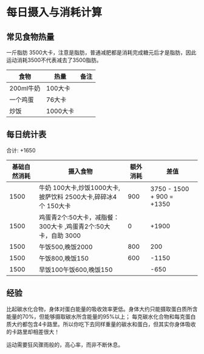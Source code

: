 # 每日摄入与消耗计算


## 常见食物热量

一斤脂肪 3500大卡，注意是脂肪，普通减肥都是消耗完成糖元后才是脂肪，因此运动消耗3500不代表减去了3500脂肪。  


| 食物      | 热量     | 备注 |
| --------- | -------- | ---- |
| 200ml牛奶 | 100大卡  |      |
| 一个鸡蛋  | 76大卡   |      |
| 炒饭      | 1000大卡 |      |

## 每日统计表

合计: +1650

| 基础自然消耗 | 摄入食物                                                       | 额外消耗 | 差值                       |
| ------------ | -------------------------------------------------------------- | -------- | -------------------------- |
| 1500         | 牛奶 100大卡,炒饭1000大卡,披萨饮料 2500大卡,碎碎冰4个 150大卡  | 900      | 3750 - 1500 + 900  = +1350 |
| 1500         | 鸡蛋青2个:50大卡，减脂餐：300大卡 ,鸡蛋青2个:50大卡，自助 3000 | 0        | +1900                      |
| 1500         | 午饭500,晚饭2000                                               | 800      | 200                        |
| 1500         | 午饭800,晚饭150                                                | 600      | -1150                      |
| 1500         | 早饭100午饭600,晚饭150                                         |          | -650                       |

## 经验

比起碳水化合物，身体对蛋白能量的吸收效率更低。身体大约只能摄取蛋白质所含能量的70%，但能够摄取碳水所含能量的95%以上；
每克碳水化合物和每克蛋白质大约都包含4卡路里。所以你吃下去同样重量的碳水和蛋白，但其实你身体吸收的卡路里却相差很大！

运动需要狂风骤雨般的，高心率，而非不断休息。